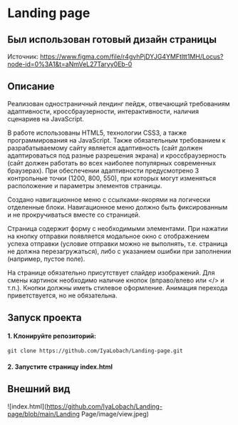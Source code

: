 # Landing page #

## Был использован готовый дизайн страницы ##

Источник: https://www.figma.com/file/r4gvhPjDYJG4YMFtltt1MH/Locus?node-id=0%3A1&t=aNmVeL27Taryy0Eb-0

## Описание ##

Реализован одностраничный лендинг пейдж, отвечающий требованиям адаптивности, кроссбраузерности, 
интерактивности, наличия сценариев на JavaScript. 

В работе использованы HTML5, технологии CSS3, а также программирования на JavaScript. Также обязательным требованием к разрабатываемому сайту является адаптивность (сайт 
должен адаптироваться под разные разрешения экрана) и кроссбраузерность (сайт 
должен работать во всех наиболее популярных современных браузерах).
При обеспечении адаптивности предусмотрено 3 контрольные
точки (1200, 800, 550), при которых могут изменяться расположение и параметры 
элементов страницы. 

Создано навигационное меню с ссылками-якорями на логически отделенные блоки. Навигационное меню должно быть фиксированным и не 
прокручиваться вместе со страницей. 

Страница содержит форму с необходимыми элементами. При нажатии на кнопку 
отправки появляется модальное окно с отображением успеха отправки 
(условие отправки можно не выполнять, т.е. страница не должна перезагружаться), 
либо с указанием ошибки при заполнении (например, пустое поле).

На странице обязательно присутствует слайдер изображений. Для 
смены картинок необходимо наличие кнопок (вправо/влево или </> и т.п.). Кнопки 
должны иметь стилевое оформление. Анимация перехода приветствуется, но не 
обязательна.

## Запуск проекта ##

#### 1. Клонируйте репозиторий: ####

`git clone https://github.com/IyaLobach/Landing-page.git`

#### 2. Запустите страницу index.html #### 

## Внешний вид ##

![index.html](https://github.com/IyaLobach/Landing-page/blob/main/Landing Page/image/view.jpeg)
